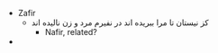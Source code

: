 - Zafir
    - کز نیستان تا مرا ببریده اند در نفیرم مرد و زن نالیده اند
        - Nafir, related?
- 
